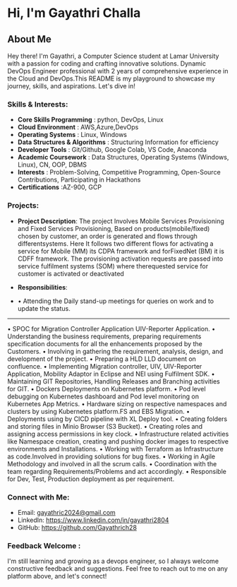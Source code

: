 # Hi, I'm Gayathri Challa

## About Me

Hey there! I'm Gayathri, a Computer Science  student at Lamar University with a passion for coding and crafting innovative solutions. Dynamic DevOps Engineer professional with 2 years of comprehensive experience in the Cloud and DevOps.This README is my playground to showcase my journey, skills, and aspirations. Let's dive in!

### Skills & Interests:

- **Core Skills Programming**        : python, DevOps, Linux
- **Cloud Environment**              : AWS,Azure,DevOps
- **Operating Systems**              : Linux, Windows
- **Data Structures & Algorithms**   : Structuring Information for efficiency
- **Developer Tools**                : Git/Github, Google Colab, VS Code, Anaconda
- **Academic Coursework**            : Data Structures, Operating Systems (Windows, Linux), CN, OOP, DBMS
- **Interests**                      : Problem-Solving, Competitive Programming, Open-Source Contributions, Participating in Hackathons
- **Certifications**                 :AZ-900, GCP

### Projects:
- **Project Description**: The project Involves Mobile Services Provisioning and Fixed Services Provisioning, Based
on products(mobile/fixed) chosen by customer, an order is generated and flows through differentsystems. Here It
follows two different flows for activating a service for Mobile (MM) its CDPA framework and forFixedNet (BM) it
is CDFF framework. The provisioning activation requests are passed into service fulfilment systems (SOM) where
therequested service for customer is activated or deactivated

- **Responsibilities**:
- • Attending the Daily stand-up meetings for queries on work and to update the status.
**  **
  • SPOC for Migration Controller Application UIV-Reporter Application.
• Understanding the business requirements, preparing requirements specification documents for all the enhancements
proposed by the Customers.
• Involving in gathering the requirement, analysis, design, and development of the project.
• Preparing a HLD LLD document on confluence.
• Implementing Migration controller, UIV, UIV-Reporter Application, Mobility Adaptor in Eclipse and NEI using
Fulfilment SDK.
• Maintaining GIT Repositories, Handling Releases and Branching activities for GIT.
• Dockers Deployments on Kubernetes platform.
• Pod level debugging on Kubernetes dashboard and Pod level monitoring on Kubernetes App Metrics.
• Hardware sizing on respective namespaces and clusters by using Kubernetes platform.FS and EBS Migration.
• Deployments using by CICD pipeline with XL Deploy tool.
• Creating folders and storing files in Minio Browser (S3 Bucket).
• Creating roles and assigning access permissions in key clock.
• Infrastructure related activities like Namespace creation, creating and pushing docker images to respective
environments and Installations.
• Working with Terraform as Infrastructure as code.Involved in providing solutions for bug fixes.
• Working in Agile Methodology and involved in all the scrum calls.
• Coordination with the team regarding Requirements/Problems and act accordingly.
• Responsible for Dev, Test, Production deployment as per requirement. 
 
### Connect with Me:

- Email: gayathric2024@gmail.com
- LinkedIn: https://www.linkedin.com/in/gayathri2804
- GitHub: https://github.com/Gayathrich28

### Feedback Welcome :
I'm still learning and growing as a devops engineer, so I always welcome constructive feedback and suggestions. Feel free to reach out to me on any platform above, and let's connect!
